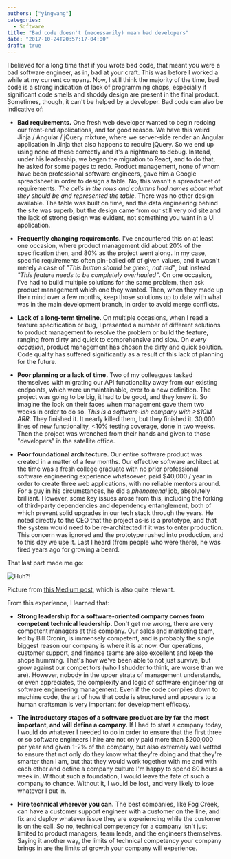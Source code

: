 ```yaml
---
authors: ["yingwang"]
categories:
  - Software
title: "Bad code doesn't (necessarily) mean bad developers"
date: "2017-10-24T20:57:17-04:00"
draft: true
---
```


I believed for a long time that if you wrote bad code, that meant you were a bad software engineer, as in, bad at your craft. This was before I worked a while at my current company. Now, I still think the majority of the time, bad code is a strong indication of lack of programming chops, especially if significant code smells and shoddy design are present in the final product. Sometimes, though, it can't be helped by a developer. Bad code can also be indicative of:

- **Bad requirements.** One fresh web developer wanted to begin redoing our front-end applications, and for good reason. We have this weird Jinja / Angular / jQuery mixture, where we server-side render an Angular application in Jinja that also happens to require jQuery. So we end up using none of these correctly and it's a nightmare to debug. Instead, under his leadership, we began the migration to React, and to do that, he asked for some pages to redo. Product management, none of whom have been professional software engineers, gave him a Google spreadsheet in order to design a table. No, this wasn't a spreadsheet of requirements. _The cells in the rows and columns had names about what they should be and represented the table_. There was no other design available. The table was built on time, and the data engineering behind the site was superb, but the design came from our still very old site and the lack of strong design was evident, not something you want in a UI application.

- **Frequently changing requirements.** I've encountered this on at least one occasion, where product management did about 20% of the specification then, and 80% as the project went along. In my case, specific requirements often pin-balled off of given values, and it wasn't merely a case of _"This button should be green, not red"_, but instead _"This feature needs to be completely overhauled"_. On one occasion, I've had to build multiple solutions for the same problem, then ask product management which one they wanted. Then, when they made up their mind over a few months, keep those solutions up to date with what was in the main development branch, in order to avoid merge conflicts.

- **Lack of a long-term timeline.** On multiple occasions, when I read a feature specification or bug, I presented a number of different solutions to product management to resolve the problem or build the feature, ranging from dirty and quick to comprehensive and slow. On _every occasion_, product management has chosen the dirty and quick solution. Code quality has suffered significantly as a result of this lack of planning for the future.

- **Poor planning or a lack of time.** Two of my colleagues tasked themselves with migrating our API functionality away from our existing endpoints, which were unmaintainable, over to a new definition. The project was going to be big, it had to be good, and they knew it. So imagine the look on their faces when management gave them two weeks in order to do so. _This is a software-ish company with >$10M ARR_. They finished it. It nearly killed them, but they finished it. 30,000 lines of new functionality, <10% testing coverage, done in two weeks. Then the project was wrenched from their hands and given to those "developers" in the satellite office.

- **Poor foundational architecture.** Our entire software product was created in a matter of a few months. Our effective software architect at the time was a fresh college graduate with no prior professional software engineering experience whatsoever, paid $40,000 / year in order to create three web applications, with no reliable mentors around. For a guy in his circumstances, he did a _phenomenal_ job, absolutely brilliant. However, some key issues arose from this, including the forking of third-party dependencies and dependency entanglement, both of which prevent solid upgrades in our tech stack through the years. He noted directly to the CEO that the project as-is is a prototype, and that the system would need to be re-architected if it was to enter production. This concern was ignored and the prototype rushed into production, and to this day we use it. Last I heard (from people who were there), he was fired years ago for growing a beard.

That last part made me go:

![Huh?!](/img/posts/2017/10/24/bad_code_doesnt_mean_bad_developers_1.gif)

Picture from [this Medium post](https://medium.com/@deusexmachina667/you-fired-your-top-talent-i-hope-youre-happy-cf57c41183dd), which is also quite relevant.

From this experience, I learned that:

- **Strong leadership for a software-oriented company comes from competent technical leadership.** Don't get me wrong, there are very competent managers at this company. Our sales and marketing team, led by Bill Cronin, is immensely competent, and is probably the single biggest reason our company is where it is at now. Our operations, customer support, and finance teams are also excellent and keep the shops humming. That's how we've been able to not just survive, but grow against our competitors (who I shudder to think, are worse than we are). However, nobody in the upper strata of management understands, or even appreciates, the complexity and logic of software engineering or software engineering management. Even if the code compiles down to machine code, the art of how that code is structured and appears to a human craftsman is very important for development efficacy.

- **The introductory stages of a software product are by far the most important, and will define a company.** If I had to start a company today, I would do whatever I needed to do in order to ensure that the first three or so software engineers I hire are not only paid more than $200,000 per year and given 1-2% of the company, but also extremely well vetted to ensure that not only do they know what they're doing and that they're smarter than I am, but that they would work together with me and with each other and define a company culture I'm happy to spend 80 hours a week in. Without such a foundation, I would leave the fate of such a company to chance. Without it, I would be lost, and very likely to lose whatever I put in.

- **Hire technical wherever you can.** The best companies, like Fog Creek, can have a customer support engineer with a customer on the line, and fix and deploy whatever issue they are experiencing while the customer is on the call. So no, technical competency for a company isn't just limited to product managers, team leads, and the engineers themselves. Saying it another way, the limits of technical competency your company brings in are the limits of growth your company will experience.
